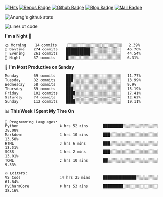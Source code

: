 

[![Hits](https://hits.seeyoufarm.com/api/count/incr/badge.svg?url=https%3A%2F%2Fgithub.com/sangm1n)](https://hits.seeyoufarm.com) 
[![Repos Badge](https://badges.pufler.dev/repos/sangm1n)](https://badges.pufler.dev)
[![Github Badge](http://img.shields.io/badge/-github-black?style=flat-square&logo=github&logoColor=white&link=https:https://github.com/sangm1n/)](https://github.com/sangm1n/)
[![Blog Badge](http://img.shields.io/badge/-devlog-00C7B7?style=flat-square&logo=Netlify&logoColor=white&link=https:https://sangminlog.netlify.app/)](https://sangminlog.netlify.app/)
[![Mail Badge](http://img.shields.io/badge/-mail-D14836?style=flat-square&logo=Gmail&logoColor=white&link=mailto:dltkd96als@naver.com)](mailto:dltkd96als@naver.com/)

![Anurag's github stats](https://github-readme-stats.vercel.app/api?username=sangm1n&show_icons=true&theme=highcontrast)

 
<!--START_SECTION:waka-->
![Lines of code](https://img.shields.io/badge/From%20Hello%20World%20I%27ve%20Written-2.3%20million%20lines%20of%20code-blue)

**I'm a Night 🦉** 

```text
🌞 Morning    14 commits     ░░░░░░░░░░░░░░░░░░░░░░░░░   2.39% 
🌆 Daytime    274 commits    ███████████░░░░░░░░░░░░░░   46.76% 
🌃 Evening    261 commits    ███████████░░░░░░░░░░░░░░   44.54% 
🌙 Night      37 commits     █░░░░░░░░░░░░░░░░░░░░░░░░   6.31%

```
📅 **I'm Most Productive on Sunday** 

```text
Monday       69 commits     ███░░░░░░░░░░░░░░░░░░░░░░   11.77% 
Tuesday      82 commits     ███░░░░░░░░░░░░░░░░░░░░░░   13.99% 
Wednesday    58 commits     ██░░░░░░░░░░░░░░░░░░░░░░░   9.9% 
Thursday     89 commits     ███░░░░░░░░░░░░░░░░░░░░░░   15.19% 
Friday       102 commits    ████░░░░░░░░░░░░░░░░░░░░░   17.41% 
Saturday     74 commits     ███░░░░░░░░░░░░░░░░░░░░░░   12.63% 
Sunday       112 commits    ████░░░░░░░░░░░░░░░░░░░░░   19.11%

```


📊 **This Week I Spent My Time On** 

```text
💬 Programming Languages: 
Python                   8 hrs 52 mins       █████████░░░░░░░░░░░░░░░░   38.08% 
Markdown                 3 hrs 10 mins       ███░░░░░░░░░░░░░░░░░░░░░░   13.58% 
HTML                     3 hrs 6 mins        ███░░░░░░░░░░░░░░░░░░░░░░   13.31% 
SCSS                     3 hrs 2 mins        ███░░░░░░░░░░░░░░░░░░░░░░   13.01% 
TOML                     2 hrs 10 mins       ██░░░░░░░░░░░░░░░░░░░░░░░   9.33%

🔥 Editors: 
VS Code                  14 hrs 25 mins      ███████████████░░░░░░░░░░   61.84% 
PyCharmCore              8 hrs 53 mins       █████████░░░░░░░░░░░░░░░░   38.16%

```


<!--END_SECTION:waka-->


<!--
**sangm1n/sangm1n** is a ✨ _special_ ✨ repository because its `README.md` (this file) appears on your GitHub profile.

Here are some ideas to get you started:

- 🔭 I’m currently working on ...
- 🌱 I’m currently learning ...
- 👯 I’m looking to collaborate on ...
- 🤔 I’m looking for help with ...
- 💬 Ask me about ...
- 📫 How to reach me: ...
- 😄 Pronouns: ...
- ⚡ Fun fact: ...

https://shields.io/
-->


